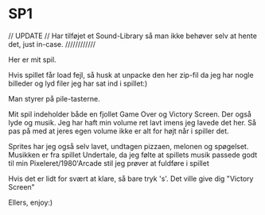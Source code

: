 # SP1
 

// UPDATE // 
Har tilføjet et Sound-Library så man ikke behøver selv at hente det, just in-case.
////////////

Her er mit spil.

Hvis spillet får load fejl, så husk at unpacke den her zip-fil da jeg har nogle billeder og lyd filer jeg har sat ind i spillet:)

Man styrer på pile-tasterne. 

Mit spil indeholder både en fjollet Game Over og Victory Screen.
Der også lyde og musik.
Jeg har haft min volume ret lavt imens jeg lavede det her.
Så pas på med at jeres egen volume ikke er alt for højt når i spiller det.

Sprites har jeg også selv lavet, undtagen pizzaen, melonen og spøgelset.
Musikken er fra spillet Undertale, da jeg følte at spillets musik passede godt til min 
Pixeleret/1980'Arcade stil jeg prøver at fuldføre i spillet

Hvis det er lidt for svært at klare, så bare tryk 's'.
Det ville give dig "Victory Screen"

Ellers, enjoy:)